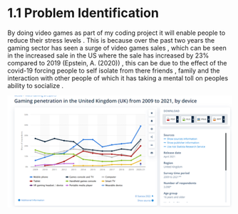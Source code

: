 # 1.1 Problem Identification

By doing video games as part of my coding project it will enable people to reduce their stress levels . This is because over the past two years the gaming sector has seen a surge of video games sales , which can be seen in the increased sale in the US where the sale has increased by 23% compared to 2019 (Epstein, A. (2020)) ,  this can be due to the effect of the covid-19 forcing people to self isolate from there friends , family and the interaction with other people of which it has taking a mental toll on peoples ability to socialize .&#x20;

![this is image shows the increase in gaming penetration in the uk market this a piece of supporting evidence to my claim that people in the uk found new ways to entertainment  them self thought playing gaming in which this is image display the increase the game playing from 2019- 2021 ](../.gitbook/assets/image.png)


